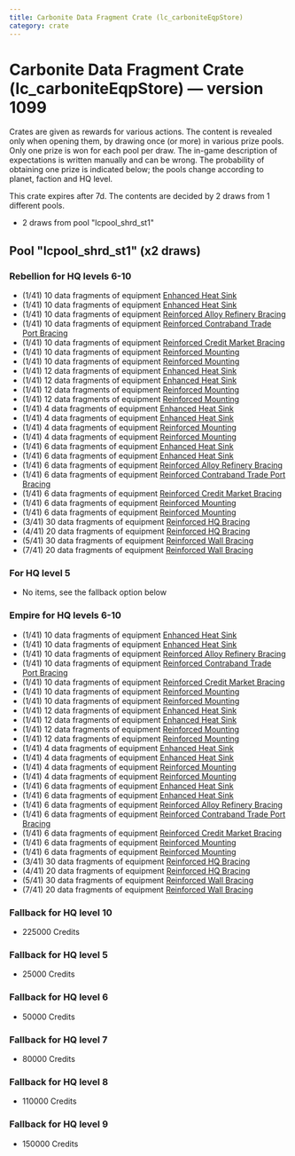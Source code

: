 ```yaml
---
title: Carbonite Data Fragment Crate (lc_carboniteEqpStore)
category: crate
---
```


# Carbonite Data Fragment Crate (lc_carboniteEqpStore) — version 1099

Crates are given as rewards for various actions. The content is revealed only when opening them, by drawing once (or more) in various prize pools. Only one prize is won for each pool per draw. The in-game description of expectations is written manually and can be wrong. The probability of obtaining one prize is indicated below; the pools change according to planet, faction and HQ level.

This crate expires after 7d. The contents are decided by 2 draws from 1 different pools.
  * 2 draws from pool "lcpool_shrd_st1"

## Pool "lcpool_shrd_st1" (x2 draws)

### Rebellion for HQ levels 6-10

  * (1/41) 10 data fragments of equipment [Enhanced Heat Sink](eqpRebelMortarTurretDamage)
  * (1/41) 10 data fragments of equipment [Enhanced Heat Sink](eqpRebelRapidFireTurretDamage)
  * (1/41) 10 data fragments of equipment [Reinforced Alloy Refinery Bracing](eqpRebelMaterialsGeneratorHealth)
  * (1/41) 10 data fragments of equipment [Reinforced Contraband Trade Port Bracing](eqpRebelContrabandGeneratorHealth)
  * (1/41) 10 data fragments of equipment [Reinforced Credit Market Bracing](eqpRebelCreditGeneratorHealth)
  * (1/41) 10 data fragments of equipment [Reinforced Mounting](eqpRebelMortarTurretHealth)
  * (1/41) 10 data fragments of equipment [Reinforced Mounting](eqpRebelRapidFireTurretHealth)
  * (1/41) 12 data fragments of equipment [Enhanced Heat Sink](eqpRebelMortarTurretDamage)
  * (1/41) 12 data fragments of equipment [Enhanced Heat Sink](eqpRebelRapidFireTurretDamage)
  * (1/41) 12 data fragments of equipment [Reinforced Mounting](eqpRebelMortarTurretHealth)
  * (1/41) 12 data fragments of equipment [Reinforced Mounting](eqpRebelRapidFireTurretHealth)
  * (1/41) 4 data fragments of equipment [Enhanced Heat Sink](eqpRebelBurstTurretDamage)
  * (1/41) 4 data fragments of equipment [Enhanced Heat Sink](eqpRebelRocketTurretDamage)
  * (1/41) 4 data fragments of equipment [Reinforced Mounting](eqpRebelBurstTurretHealth)
  * (1/41) 4 data fragments of equipment [Reinforced Mounting](eqpRebelRocketTurretHealth)
  * (1/41) 6 data fragments of equipment [Enhanced Heat Sink](eqpRebelBurstTurretDamage)
  * (1/41) 6 data fragments of equipment [Enhanced Heat Sink](eqpRebelRocketTurretDamage)
  * (1/41) 6 data fragments of equipment [Reinforced Alloy Refinery Bracing](eqpRebelMaterialsGeneratorHealth)
  * (1/41) 6 data fragments of equipment [Reinforced Contraband Trade Port Bracing](eqpRebelContrabandGeneratorHealth)
  * (1/41) 6 data fragments of equipment [Reinforced Credit Market Bracing](eqpRebelCreditGeneratorHealth)
  * (1/41) 6 data fragments of equipment [Reinforced Mounting](eqpRebelBurstTurretHealth)
  * (1/41) 6 data fragments of equipment [Reinforced Mounting](eqpRebelRocketTurretHealth)
  * (3/41) 30 data fragments of equipment [Reinforced HQ Bracing](eqpRebelHQHealth)
  * (4/41) 20 data fragments of equipment [Reinforced HQ Bracing](eqpRebelHQHealth)
  * (5/41) 30 data fragments of equipment [Reinforced Wall Bracing](eqpRebelWallHealth)
  * (7/41) 20 data fragments of equipment [Reinforced Wall Bracing](eqpRebelWallHealth)

### For HQ level 5

  * No items, see the fallback option below

### Empire for HQ levels 6-10

  * (1/41) 10 data fragments of equipment [Enhanced Heat Sink](eqpEmpireMortarTurretDamage)
  * (1/41) 10 data fragments of equipment [Enhanced Heat Sink](eqpEmpireRapidFireTurretDamage)
  * (1/41) 10 data fragments of equipment [Reinforced Alloy Refinery Bracing](eqpEmpireMaterialsGeneratorHealth)
  * (1/41) 10 data fragments of equipment [Reinforced Contraband Trade Port Bracing](eqpEmpireContrabandGeneratorHealth)
  * (1/41) 10 data fragments of equipment [Reinforced Credit Market Bracing](eqpEmpireCreditGeneratorHealth)
  * (1/41) 10 data fragments of equipment [Reinforced Mounting](eqpEmpireMortarTurretHealth)
  * (1/41) 10 data fragments of equipment [Reinforced Mounting](eqpEmpireRapidFireTurretHealth)
  * (1/41) 12 data fragments of equipment [Enhanced Heat Sink](eqpEmpireMortarTurretDamage)
  * (1/41) 12 data fragments of equipment [Enhanced Heat Sink](eqpEmpireRapidFireTurretDamage)
  * (1/41) 12 data fragments of equipment [Reinforced Mounting](eqpEmpireMortarTurretHealth)
  * (1/41) 12 data fragments of equipment [Reinforced Mounting](eqpEmpireRapidFireTurretHealth)
  * (1/41) 4 data fragments of equipment [Enhanced Heat Sink](eqpEmpireBurstTurretDamage)
  * (1/41) 4 data fragments of equipment [Enhanced Heat Sink](eqpEmpireRocketTurretDamage)
  * (1/41) 4 data fragments of equipment [Reinforced Mounting](eqpEmpireBurstTurretHealth)
  * (1/41) 4 data fragments of equipment [Reinforced Mounting](eqpEmpireRocketTurretHealth)
  * (1/41) 6 data fragments of equipment [Enhanced Heat Sink](eqpEmpireBurstTurretDamage)
  * (1/41) 6 data fragments of equipment [Enhanced Heat Sink](eqpEmpireRocketTurretDamage)
  * (1/41) 6 data fragments of equipment [Reinforced Alloy Refinery Bracing](eqpEmpireMaterialsGeneratorHealth)
  * (1/41) 6 data fragments of equipment [Reinforced Contraband Trade Port Bracing](eqpEmpireContrabandGeneratorHealth)
  * (1/41) 6 data fragments of equipment [Reinforced Credit Market Bracing](eqpEmpireCreditGeneratorHealth)
  * (1/41) 6 data fragments of equipment [Reinforced Mounting](eqpEmpireBurstTurretHealth)
  * (1/41) 6 data fragments of equipment [Reinforced Mounting](eqpEmpireRocketTurretHealth)
  * (3/41) 30 data fragments of equipment [Reinforced HQ Bracing](eqpEmpireHQHealth)
  * (4/41) 20 data fragments of equipment [Reinforced HQ Bracing](eqpEmpireHQHealth)
  * (5/41) 30 data fragments of equipment [Reinforced Wall Bracing](eqpEmpireWallHealth)
  * (7/41) 20 data fragments of equipment [Reinforced Wall Bracing](eqpEmpireWallHealth)

### Fallback for HQ level 10

  * 225000 Credits

### Fallback for HQ level 5

  * 25000 Credits

### Fallback for HQ level 6

  * 50000 Credits

### Fallback for HQ level 7

  * 80000 Credits

### Fallback for HQ level 8

  * 110000 Credits

### Fallback for HQ level 9

  * 150000 Credits